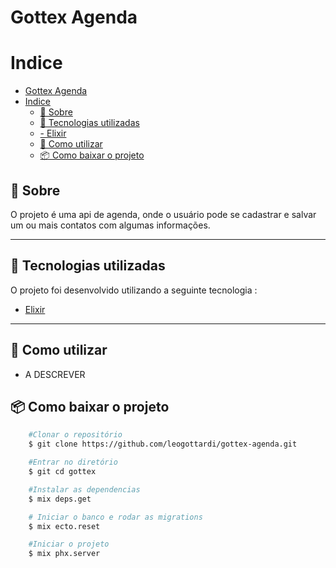 

# Gottex Agenda

# Indice
- [Gottex Agenda](#gottex-agenda)
- [Indice](#indice)
  - [📑 Sobre](#-sobre)
  - [🚀 Tecnologias utilizadas](#-tecnologias-utilizadas)
  - [- Elixir](#--elixir)
  - [📓 Como utilizar](#-como-utilizar)
  - [📦 Como baixar o projeto](#-como-baixar-o-projeto)


## 📑 Sobre

O projeto é uma api de agenda, onde o usuário pode se cadastrar e salvar um ou mais contatos com algumas informações.

---

## 🚀 Tecnologias utilizadas

O projeto foi desenvolvido utilizando a seguinte tecnologia :

- [Elixir](https://elixir-lang.org/)
---
## 📓 Como utilizar
  - A DESCREVER
## 📦 Como baixar o projeto
```bash
    #Clonar o repositório
    $ git clone https://github.com/leogottardi/gottex-agenda.git

    #Entrar no diretório
    $ git cd gottex

    #Instalar as dependencias
    $ mix deps.get

    # Iniciar o banco e rodar as migrations
    $ mix ecto.reset

    #Iniciar o projeto
    $ mix phx.server
```
